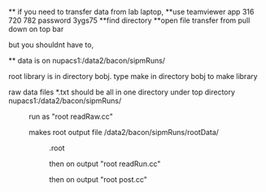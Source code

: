 ** if you need to transfer data from lab laptop,
**use teamviewer app  316 720 782 password 3ygs75
**find directory 
**open file transfer from pull down on top bar

but you shouldnt have to,

** data is on nupacs1:/data2/bacon/sipmRuns/

root library is in directory bobj. type make in directory bobj to make library

raw data files *.txt should be all in one directory under top directory nupacs1:/data2/bacon/sipmRuns/<dir>

  run as "root readRaw.cc"

makes root output file  /data2/bacon/sipmRuns/rootData/<dir>.root

then on output "root readRun.cc"

then on output "root post.cc"

